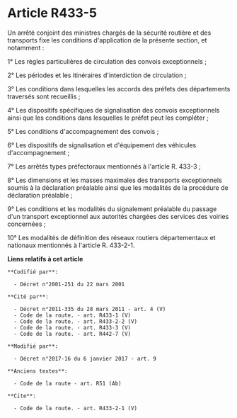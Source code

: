 # Article R433-5

Un arrêté conjoint des ministres chargés de la sécurité routière et des transports fixe les conditions d'application de la
présente section, et notamment : 

1° Les règles particulières de circulation des convois exceptionnels ; 

2° Les périodes et les itinéraires d'interdiction de circulation ; 

3° Les conditions dans lesquelles les accords des préfets des départements traversés sont recueillis ; 

4° Les dispositifs spécifiques de signalisation des convois exceptionnels ainsi que les conditions dans lesquelles le préfet
peut les compléter ; 

5° Les conditions d'accompagnement des convois ; 

6° Les dispositifs de signalisation et d'équipement des véhicules d'accompagnement ; 

7° Les arrêtés types préfectoraux mentionnés à l'article R. 433-3 ; 

8° Les dimensions et les masses maximales des transports exceptionnels soumis à la déclaration préalable ainsi que les
modalités de la procédure de déclaration préalable ; 

9° Les conditions et les modalités du signalement préalable du passage d'un transport exceptionnel aux autorités chargées des
services des voiries concernées ; 

10° Les modalités de définition des réseaux routiers départementaux et nationaux mentionnés à l'article R. 433-2-1.

**Liens relatifs à cet article**

	**Codifié par**:

	  - Décret n°2001-251 du 22 mars 2001

	**Cité par**:

	  - Décret n°2011-335 du 28 mars 2011 - art. 4 (V)
	  - Code de la route. - art. R433-1 (V)
	  - Code de la route. - art. R433-2-2 (V)
	  - Code de la route. - art. R433-3 (V)
	  - Code de la route. - art. R442-7 (V)

	**Modifié par**:

	  - Décret n°2017-16 du 6 janvier 2017 - art. 9

	**Anciens textes**:

	  - Code de la route - art. R51 (Ab)

	**Cite**:

	  - Code de la route. - art. R433-2-1 (V)
